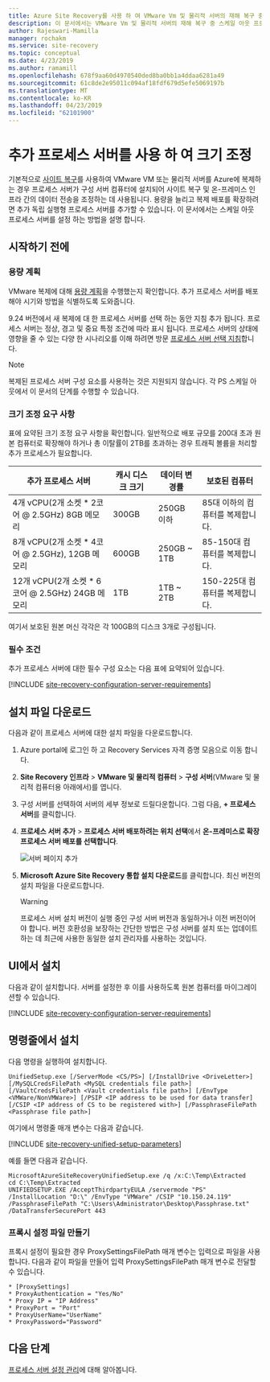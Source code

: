 ```yaml
---
title: Azure Site Recovery를 사용 하 여 VMware Vm 및 물리적 서버의 재해 복구 중 스케일 아웃 프로세스 서버 설정 | Microsoft Docs
description: 이 문서에서는 VMware Vm 및 물리적 서버의 재해 복구 중 스케일 아웃 프로세스 서버를 설정 하는 방법을 설명 합니다.
author: Rajeswari-Mamilla
manager: rochakm
ms.service: site-recovery
ms.topic: conceptual
ms.date: 4/23/2019
ms.author: ramamill
ms.openlocfilehash: 678f9aa60d4970540ded8ba0bb1a4ddaa6281a49
ms.sourcegitcommit: 61c8de2e95011c094af18fdf679d5efe5069197b
ms.translationtype: MT
ms.contentlocale: ko-KR
ms.lasthandoff: 04/23/2019
ms.locfileid: "62101900"
---
```

# <a name="scale-with-additional-process-servers"></a>추가 프로세스 서버를 사용 하 여 크기 조정

기본적으로 [사이트 복구](site-recovery-overview.md)를 사용하여 VMware VM 또는 물리적 서버를 Azure에 복제하는 경우 프로세스 서버가 구성 서버 컴퓨터에 설치되어 사이트 복구 및 온-프레미스 인프라 간의 데이터 전송을 조정하는 데 사용됩니다. 용량을 늘리고 복제 배포를 확장하려면 추가 독립 실행형 프로세스 서버를 추가할 수 있습니다. 이 문서에서는 스케일 아웃 프로세스 서버를 설정 하는 방법을 설명 합니다.

## <a name="before-you-start"></a>시작하기 전에

### <a name="capacity-planning"></a>용량 계획

VMware 복제에 대해 [용량 계획](site-recovery-plan-capacity-vmware.md)을 수행했는지 확인합니다. 추가 프로세스 서버를 배포해야 시기와 방법을 식별하도록 도와줍니다.

9.24 버전에서 새 복제에 대 한 프로세스 서버를 선택 하는 동안 지침 추가 됩니다. 프로세스 서버는 정상, 경고 및 중요 특정 조건에 따라 표시 됩니다. 프로세스 서버의 상태에 영향을 줄 수 있는 다양 한 시나리오를 이해 하려면 방문 [프로세스 서버 선택 지침](vmware-azure-manage-process-server.md#process-server-selection-guidance)합니다.

> [!NOTE]
> 복제된 프로세스 서버 구성 요소를 사용하는 것은 지원되지 않습니다. 각 PS 스케일 아웃에서 이 문서의 단계를 수행할 수 있습니다.

### <a name="sizing-requirements"></a>크기 조정 요구 사항 

표에 요약된 크기 조정 요구 사항을 확인합니다. 일반적으로 배포 규모를 200대 초과 원본 컴퓨터로 확장해야 하거나 총 이탈률이 2TB를 초과하는 경우 트래픽 볼륨을 처리할 추가 프로세스가 필요합니다.

| **추가 프로세스 서버** | **캐시 디스크 크기** | **데이터 변경률** | **보호된 컴퓨터** |
| --- | --- | --- | --- |
|4개 vCPU(2개 소켓 * 2코어 \@ 2.5GHz) 8GB 메모리 |300GB |250GB 이하 |85대 이하의 컴퓨터를 복제합니다. |
|8개 vCPU(2개 소켓 * 4코어 \@ 2.5GHz), 12GB 메모리 |600GB |250GB ~ 1TB |85-150대 컴퓨터를 복제합니다. |
|12개 vCPU(2개 소켓 * 6코어 \@ 2.5GHz) 24GB 메모리 |1TB |1TB ~ 2TB |150-225대 컴퓨터를 복제합니다. |

여기서 보호된 원본 머신 각각은 각 100GB의 디스크 3개로 구성됩니다.

### <a name="prerequisites"></a>필수 조건

추가 프로세스 서버에 대한 필수 구성 요소는 다음 표에 요약되어 있습니다.

[!INCLUDE [site-recovery-configuration-server-requirements](../../includes/site-recovery-configuration-and-scaleout-process-server-requirements.md)]

## <a name="download-installation-file"></a>설치 파일 다운로드

다음과 같이 프로세스 서버에 대한 설치 파일을 다운로드합니다.

1. Azure portal에 로그인 하 고 Recovery Services 자격 증명 모음으로 이동 합니다.
2. **Site Recovery 인프라** > **VMware 및 물리적 컴퓨터** > **구성 서버**(VMware 및 물리적 컴퓨터용 아래에서)를 엽니다.
3. 구성 서버를 선택하여 서버의 세부 정보로 드릴다운합니다. 그럼 다음, **+ 프로세스 서버**를 클릭합니다.
4. **프로세스 서버 추가** >  **프로세스 서버 배포하려는 위치 선택**에서 **온-프레미스로 확장 프로세스 서버 배포를 선택합니다**.

   ![서버 페이지 추가](./media/vmware-azure-set-up-process-server-scale/add-process-server.png)
1. **Microsoft Azure Site Recovery 통합 설치 다운로드**를 클릭합니다. 최신 버전의 설치 파일을 다운로드합니다.

   > [!WARNING]
   > 프로세스 서버 설치 버전이 실행 중인 구성 서버 버전과 동일하거나 이전 버전이어야 합니다. 버전 호환성을 보장하는 간단한 방법은 구성 서버를 설치 또는 업데이트하는 데 최근에 사용한 동일한 설치 관리자를 사용하는 것입니다.

## <a name="install-from-the-ui"></a>UI에서 설치

다음과 같이 설치합니다. 서버를 설정한 후 이를 사용하도록 원본 컴퓨터를 마이그레이션할 수 있습니다.

[!INCLUDE [site-recovery-configuration-server-requirements](../../includes/site-recovery-add-process-server.md)]


## <a name="install-from-the-command-line"></a>명령줄에서 설치

다음 명령을 실행하여 설치합니다.

```
UnifiedSetup.exe [/ServerMode <CS/PS>] [/InstallDrive <DriveLetter>] [/MySQLCredsFilePath <MySQL credentials file path>] [/VaultCredsFilePath <Vault credentials file path>] [/EnvType <VMWare/NonVMWare>] [/PSIP <IP address to be used for data transfer] [/CSIP <IP address of CS to be registered with>] [/PassphraseFilePath <Passphrase file path>]
```

여기에서 명령줄 매개 변수는 다음과 같습니다.

[!INCLUDE [site-recovery-unified-setup-parameters](../../includes/site-recovery-unified-installer-command-parameters.md)]

예를 들면 다음과 같습니다.

```
MicrosoftAzureSiteRecoveryUnifiedSetup.exe /q /x:C:\Temp\Extracted
cd C:\Temp\Extracted
UNIFIEDSETUP.EXE /AcceptThirdpartyEULA /servermode "PS" /InstallLocation "D:\" /EnvType "VMWare" /CSIP "10.150.24.119" /PassphraseFilePath "C:\Users\Administrator\Desktop\Passphrase.txt" /DataTransferSecurePort 443
```
### <a name="create-a-proxy-settings-file"></a>프록시 설정 파일 만들기

프록시 설정이 필요한 경우 ProxySettingsFilePath 매개 변수는 입력으로 파일을 사용합니다. 다음과 같이 파일을 만들어 입력 ProxySettingsFilePath 매개 변수로 전달할 수 있습니다.

```
* [ProxySettings]
* ProxyAuthentication = "Yes/No"
* Proxy IP = "IP Address"
* ProxyPort = "Port"
* ProxyUserName="UserName"
* ProxyPassword="Password"
```

## <a name="next-steps"></a>다음 단계
[프로세스 서버 설정 관리](vmware-azure-manage-process-server.md)에 대해 알아봅니다.
